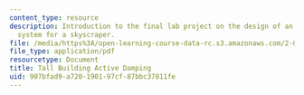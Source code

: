 ```yaml
---
content_type: resource
description: Introduction to the final lab project on the design of an active damping
  system for a skyscraper.
file: /media/https%3A/open-learning-course-data-rc.s3.amazonaws.com/2-004-dynamics-and-control-ii-spring-2008/907bfad9a720190197cf87bbc37811fe_tower_slides.pdf
file_type: application/pdf
resourcetype: Document
title: Tall Building Active Damping
uid: 907bfad9-a720-1901-97cf-87bbc37811fe
---
```

